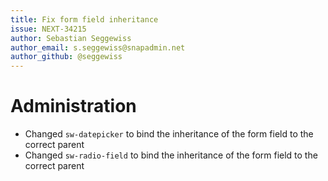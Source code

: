 ```yaml
---
title: Fix form field inheritance
issue: NEXT-34215
author: Sebastian Seggewiss
author_email: s.seggewiss@snapadmin.net
author_github: @seggewiss
---
```

# Administration
* Changed `sw-datepicker` to bind the inheritance of the form field to the correct parent
* Changed `sw-radio-field` to bind the inheritance of the form field to the correct parent
